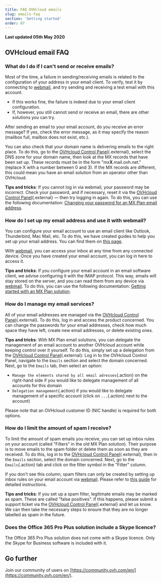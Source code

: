 ```yaml
---
title: FAQ OVHcloud emails
slug: emails-faq
section: 'Getting started'
order: 07
---
```


**Last updated 05th May 2020**

## OVHcloud email FAQ

### What do I do if I can't send or receive emails? 

Most of the time, a failure in sending/receiving emails is related to the configuration of your address in your email client. To verify, test it by connecting to [webmail](https://www.ovh.com/asia/mail/), and try sending and receiving a test email with this account. 

- If this works fine, the failure is indeed due to your email client configuration. 
- If, however, you still cannot send or receive an email, there are other solutions you can try. 

After sending an email to your email account, do you receive an error message? If yes, check the error message, as it may specify the reason (mailbox full, mailbox does not exist, etc.). 

You can also check that your domain name is delivering emails to the right place. To do this, go to the [OVHcloud Control Panel](https://ca.ovh.com/auth/?action=gotomanager&from=https://www.ovh.com/asia/&ovhSubsidiary=asia){.external}, select the DNS zone for your domain name, then look at the MX records that have been set up. These records must be in the form "mx**X**.mail.ovh.net." (replace X with a number between 0 and 3). If the MX records are different, this could mean you have an email solution from an operator other than OVHcloud. 

**Tips and tricks**: If you cannot log in via webmail, your password may be incorrect. Check your password, and if necessary, reset it via the [OVHcloud Control Panel](https://ca.ovh.com/auth/?action=gotomanager&from=https://www.ovh.com/asia/&ovhSubsidiary=asia){.external} — then try logging in again. To do this, you can use the following documentation: [Changing your password for an MX Plan email address](../changing-email-address-password).

### How do I set up my email address and use it with webmail? 

You can configure your email account to use an email client like Outlook, Thunderbird, Mac Mail, etc. To do this, we have created guides to help you set up your email address. You can find them on [this page](../). 

With [webmail](https://www.ovh.com/asia/mail/), you can access your inbox at any time from any connected device. Once you have created your email account, you can log in here to access it. 

**Tips and tricks**: If you configure your email account in an email software client, we advise configuring it with the IMAP protocol. This way, emails will stay stored on the server, and you can read them from any device via [webmail](https://www.ovh.com/asia/mail/). To do this, you can use the following documentation: [Getting started with an MX Plan solution](../web_hosting_an_overview_of_ovh_email).

### How do I manage my email services? 

All of your email addresses are managed via the [OVHcloud Control Panel](https://ca.ovh.com/auth/?action=gotomanager&from=https://www.ovh.com/asia/&ovhSubsidiary=asia){.external}. To do this, log in and access the product concerned. You can change the passwords for your email addresses, check how much space they have left, create new email addresses, or delete existing ones. 

**Tips and tricks**: With MX Plan email solutions, you can delegate the management of an email account to another OVHcloud account while keeping control over it yourself. To do this, simply set up a delegation from the [OVHcloud Control Panel](https://ca.ovh.com/auth/?action=gotomanager&from=https://www.ovh.com/asia/&ovhSubsidiary=asia){.external}: Log in to the OVHcloud Control Panel, navigate to the `Emails` section and select the domain concerned. Next, go to the `Emails` tab, then select an option:

- `Manage the elements shared by all email adresses`{.action} on the right-hand side if you would like to delegate management of all accounts for this domain
- `Delegation management`{.action} if you would like to delegate management of a specific account (click on `...`{.action} next to the account)  

Please note that an OVHcloud customer ID (NIC handle) is required for both options.

### How do I limit the amount of spam I receive? 

To limit the amount of spam emails you receive, you can set up inbox rules on your account (called "Filters" in the old MX Plan solution). Their purpose is to move emails to the spam folder ot delete them as soon as they are received. To do this, log in to the [OVHcloud Control Panel](https://ca.ovh.com/auth/?action=gotomanager&from=https://www.ovh.com/asia/&ovhSubsidiary=asia){.external}, then in the `Emails` section, select the domain concerned. Next, go to the `Emails`{.action} tab and click on the filter symbol in the "Filter" column. 

If you don't see this column, spam filters can only be created by setting up inbox rules on your email account via [webmail](https://www.ovh.com/asia/mail/). Please refer to [this guide](https://docs.ovh.com/gb/en/microsoft-collaborative-solutions/creating-inbox-rules-in-owa/) for detailed instructions.

**Tips and tricks**: If you set up a spam filter, legitimate emails may be marked as spam. These are called "false positives". If this happens, please submit a support ticket via the [OVHcloud Control Panel](https://ca.ovh.com/auth/?action=gotomanager&from=https://www.ovh.com/asia/&ovhSubsidiary=asia){.external} and let us know. We can then take the necessary steps to ensure that they are no longer labelled as spam in the future.

### Does the Office 365 Pro Plus solution include a Skype licence? 

The Office 365 Pro Plus solution does not come with a Skype licence. Only the Skype for Business software is included with it. 

## Go further

Join our community of users on [https://community.ovh.com/en/](https://community.ovh.com/en/).
